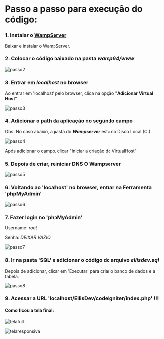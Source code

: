 # Passo a passo para execução do código:

### 1. Instalar o [WampServer](https://www.wampserver.com/en/)

Baixar e instalar o WampServer.

### 2. Colocar o código baixado na pasta ***wamp64/www***

![passo2](https://i.ibb.co/2PzXyNr/Capturar2.png)

### 3. Entrar em ***localhost*** no browser
Ao entrar em 'localhost' pelo browser, clica na opção **"Adicionar Virtual Host"**

![passo3](https://i.ibb.co/PMTRsBx/image.png)

### 4. Adicionar o path da aplicação no segundo campo

Obs: No caso abaixo, a pasta do ***Wampserver*** está no Disco Local (C:)

![passo4](https://i.ibb.co/5GdWSf4/image.png)

Após adicionar o campo, clicar "Iniciar a criação do VirtualHost"

### 5. Depois de criar, reiniciar DNS O Wampserver

![passo5](https://i.ibb.co/q91LmCg/image.png)

### 6. Voltando ao 'localhost' no browser, entrar na Ferramenta 'phpMyAdmin'

![passo6](https://i.ibb.co/ZgB5g5y/image.png)

### 7. Fazer login no 'phpMyAdmin' 


Username: *root*

Senha: *DEIXAR VAZIO*


![passo7](https://i.ibb.co/MPXQSXx/image.png)

### 8. Ir na pasta 'SQL' e adicionar o código do arquivo ***ellisdev.sql***

Depois de adicionar, clicar em 'Executar' para criar o banco de dados e a tabela.

![passo8](https://i.ibb.co/K9dMyKS/capturar1.png)

### 9. Acessar a URL 'localhost/EllisDev/codeIgniter/index.php' !!!


#### Como ficou a tela final:

![telafull](https://i.ibb.co/hL823JF/image.png)

![telaresponsiva](https://i.ibb.co/8m4fJKh/image.png)
